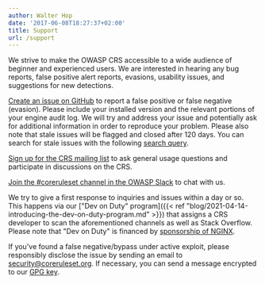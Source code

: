 ```yaml
---
author: Walter Hop
date: '2017-06-08T18:27:37+02:00'
title: Support
url: /support
---
```



We strive to make the OWASP CRS accessible to a wide audience of beginner and experienced users. We are interested in hearing any bug reports, false positive alert reports, evasions, usability issues, and suggestions for new detections.

[Create an issue on GitHub](https://github.com/coreruleset/coreruleset/issues) to report a false positive or false negative (evasion). Please include your installed version and the relevant portions of your engine audit log. We will try and address your issue and potentially ask for additional information in order to reproduce your problem. Please also note that stale issues will be flagged and closed after 120 days. You can search for stale issues with the following [search query](https://github.com/coreruleset/coreruleset/issues?q=label%3A%22Stale+issue%22).

[Sign up for the CRS mailing list](https://groups.google.com/a/owasp.org/g/modsecurity-core-rule-set-project) to ask general usage questions and participate in discussions on the CRS.

[Join the #coreruleset channel in the OWASP Slack](https://coreruleset.org/20181003/owasp-crs-slack/) to chat with us.

We try to give a first response to inquiries and issues within a day or so. This happens via our ["Dev on Duty" program]({{< ref "blog/2021-04-14-introducing-the-dev-on-duty-program.md" >}}) that assigns a CRS developer to scan the aforementioned channels as well as Stack Overflow. Please note that "Dev on Duty" is financed by [sponsorship of NGINX](/20210305/announcing-a-partnership-with-nginx/).

If you've found a false negative/bypass under active exploit, please responsibly disclose the issue by sending an email to <security@coreruleset.org>. If necessary, you can send a message encrypted to our [GPG key](/security.asc).

